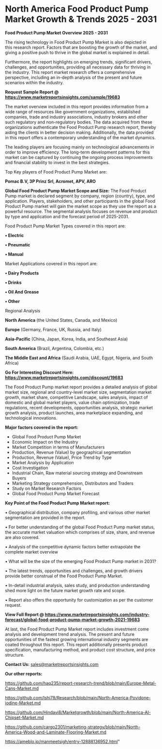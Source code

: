 # North America Food Product Pump Market Growth & Trends 2025 - 2031

<Strong> Food Product Pump Market Overview 2025 - 2031</strong>

The rising technology in Food Product Pump Market is also depicted in this research report. Factors that are boosting the growth of the market, and giving a positive push to thrive in the global market is explained in detail.

Furthermore, the report highlights on emerging trends, significant drivers, challenges, and opportunities, providing all necessary data for thriving in the industry. This report market research offers a comprehensive perspective, including an in-depth analysis of the present and future scenarios within the industry.

<strong>Request Sample Report @ <a href=https://www.marketreportsinsights.com/sample/19683>https://www.marketreportsinsights.com/sample/19683</a></strong>

The market overview included in this report provides information from a wide range of resources like government organizations, established companies, trade and industry associations, industry brokers and other such regulatory and non-regulatory bodies. The data acquired from these organizations authenticate the Food Product Pump research report, thereby aiding the clients in better decision making. Additionally, the data provided in this report offers a contemporary understanding of the market dynamics.

The leading players are focusing mainly on technological advancements in order to improve efficiency. The long-term development patterns for this market can be captured by continuing the ongoing process improvements and financial stability to invest in the best strategies.

Top Key players of Food Product Pump Market are:

<strong>Pomac B.V, 3P Prinz Srl, Acromet, APV, ARO</strong>

<strong><b>Global Food Product Pump Market Scope and Size:</b></strong>
The Food Product Pump market is declared segment by company, region (country), type, and application. Players, stakeholders, and other participants in the global Food Product Pump market will gain the market scope as they use the report as a powerful resource. The segmental analysis focuses on revenue and product by type and application and the forecast period of 2025-2031.

Food Product Pump Market Types covered in this report are:

<strong>• Electric

• Pneumatic

• Manual</strong>

Market Applications covered in this report are:

<strong>• Dairy Products

• Drinks

• Oil And Grease

• Other</strong> 

Regional Analysis

<strong>North America</strong> (the United States, Canada, and Mexico)

<strong>Europe</strong> (Germany, France, UK, Russia, and Italy)

<strong>Asia-Pacific</strong> (China, Japan, Korea, India, and Southeast Asia)

<strong>South America</strong> (Brazil, Argentina, Colombia, etc.)

<strong>The Middle East and Africa</strong> (Saudi Arabia, UAE, Egypt, Nigeria, and South Africa)

<strong>Go For Interesting Discount Here: <a href=https://www.marketreportsinsights.com/discount/19683>https://www.marketreportsinsights.com/discount/19683</a></strong>

The Food Product Pump market report provides a detailed analysis of global market size, regional and country-level market size, segmentation market growth, market share, competitive Landscape, sales analysis, impact of domestic and global market players, value chain optimization, trade regulations, recent developments, opportunities analysis, strategic market growth analysis, product launches, area marketplace expanding, and technological innovations.

<strong><b>Major factors covered in the report:</b></strong>
<ul>
  <li>Global Food Product Pump Market </li>
  <li>Economic Impact on the Industry</li>
  <li>Market Competition in terms of Manufacturers</li>
  <li>Production, Revenue (Value) by geographical segmentation</li>
  <li>Production, Revenue (Value), Price Trend by Type</li>
  <li>Market Analysis by Application</li>
  <li>Cost Investigation</li>
  <li>Industrial Chain, Raw material sourcing strategy and Downstream Buyers</li>
  <li>Marketing Strategy comprehension, Distributors and Traders</li>
  <li>Study on Market Research Factors</li>
  <li>Global Food Product Pump Market Forecast</li>
</ul>

<strong><b>Key Point of the Food Product Pump Market report:</b></strong>

• Geographical distribution, company profiling, and various other market segmentation are provided in the report.

• For better understanding of the global Food Product Pump market status, the accurate market valuation which comprises of size, share, and revenue are also covered.

• Analysis of the competitive dynamic factors better extrapolate the complete market overview

• What will be the size of the emerging Food Product Pump market in 2031?

• The latest trends, opportunities and challenges, and growth drivers provide better construal of the Food Product Pump Market.

• In-detail industrial analysis, sales study, and production understanding shed more light on the future market growth rate and scope.

• Report also offers the opportunity for customization as per the customer request.

<strong><b>View Full Report @ <a href=https://www.marketreportsinsights.com/industry-forecast/global-food-product-pump-market-growth-2021-19683>https://www.marketreportsinsights.com/industry-forecast/global-food-product-pump-market-growth-2021-19683</a></b></strong>


At last, the Food Product Pump Market report includes investment come analysis and development trend analysis. The present and future opportunities of the fastest growing international industry segments are coated throughout this report. This report additionally presents product specification, manufacturing method, and product cost structure, and price structure.

<strong>Contact Us:</strong>
sales@marketreportsinsights.com

<strong>Our other reports:</strong>

<a href=https://github.com/haq235/report-research-trend/blob/main/Europe-Metal-Cans-Market.md>https://github.com/haq235/report-research-trend/blob/main/Europe-Metal-Cans-Market.md</a>

<a href=https://github.com/Ishi78/Research/blob/main/North-America-Povidone-iodine-Market.md>https://github.com/Ishi78/Research/blob/main/North-America-Povidone-iodine-Market.md</a>

<a href=https://github.com/Hindavi8/Marketgrowth/blob/main/North-America-AI-Chipset-Market.md>https://github.com/Hindavi8/Marketgrowth/blob/main/North-America-AI-Chipset-Market.md</a>

<a href=https://github.com/cargo2301/marketing-strategy/blob/main/North-America-Wood-and-Laminate-Flooring-Market.md>https://github.com/cargo2301/marketing-strategy/blob/main/North-America-Wood-and-Laminate-Flooring-Market.md</a>

<a href=https://ameblo.jp/manmeetsigh/entry-12888136952.html>https://ameblo.jp/manmeetsigh/entry-12888136952.html</a>"
